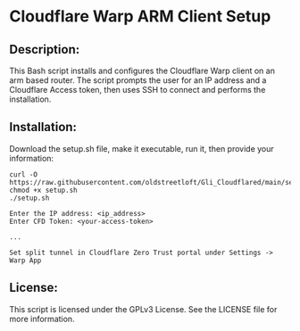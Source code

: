 # Cloudflare Warp ARM Client Setup
## Description:
This Bash script installs and configures the Cloudflare Warp client on an arm based router. The script prompts the user for an IP address and a Cloudflare Access token, then uses SSH to connect and performs the installation.

## Installation:
Download the setup.sh file, make it executable, run it, then provide your information:

```
curl -O https://raw.githubusercontent.com/oldstreetloft/Gli_Cloudflared/main/setup.sh
chmod +x setup.sh
./setup.sh
```
```
Enter the IP address: <ip_address>
Enter CFD Token: <your-access-token>

...

Set split tunnel in Cloudflare Zero Trust portal under Settings -> Warp App
```

## License:
This script is licensed under the GPLv3 License. See the LICENSE file for more information.